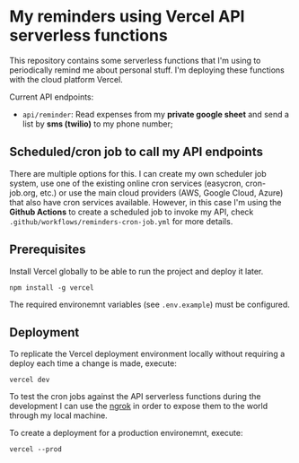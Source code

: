 # My reminders using Vercel API serverless functions

This repository contains some serverless functions that I'm using to periodically remind me about personal stuff. I'm deploying these functions with the cloud platform Vercel.

Current API endpoints:

- `api/reminder`: Read expenses from my **private google sheet** and send a list by **sms (twilio)** to my phone number;

## Scheduled/cron job to call my API endpoints

There are multiple options for this. I can create my own scheduler job system, use one of the existing online cron services (easycron, cron-job.org, etc.) or use the main cloud providers (AWS, Google Cloud, Azure) that also have cron services available. However, in this case I'm using the **Github Actions** to create a scheduled job to invoke my API, check `.github/workflows/reminders-cron-job.yml` for more details.

## Prerequisites

Install Vercel globally to be able to run the project and deploy it later.

```
npm install -g vercel
```

The required environemnt variables (see `.env.example`) must be configured.

## Deployment

To replicate the Vercel deployment environment locally without requiring a deploy each time a change is made, execute:

```
vercel dev
```

To test the cron jobs against the API serverless functions during the development I can use the [ngrok](https://ngrok.com/) in order to expose them to the world through my local machine.

To create a deployment for a production environemnt, execute:

```
vercel --prod
```
